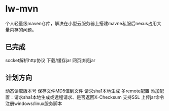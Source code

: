 # lw-mvn
个人轻量级maven仓库，解决在小型云服务器上搭建mavne私服后nexus占用大量内存的问题。

## 已完成
socket解析http协议
下载/缓存jar
网页浏览jar

## 计划方向
动态读取版本号
保存文件MD5值到文件
请求sha1本地生成
多remote配置
添加配置：请求sha1本地生成或远程请求、是否返回X-Checksum
支持SSL
上传jar命令
注册windows/linux服务脚本